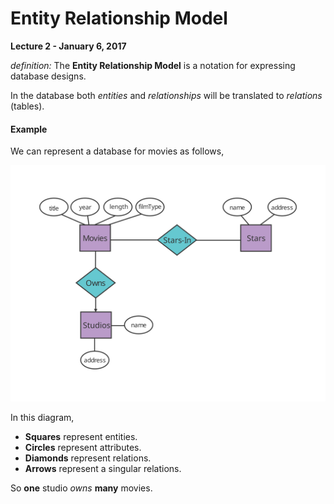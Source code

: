 # Entity Relationship Model

**Lecture 2 - January 6, 2017**

_definition:_ The **Entity Relationship Model** is a notation for expressing database designs.

In the database both *entities* and *relationships* will be translated to *relations* (tables).

#### Example

We can represent a database for movies as follows,

![](img/Relational-Diagram.svg)

In this diagram,

* **Squares** represent entities.
* **Circles** represent attributes.
* **Diamonds** represent relations.
* **Arrows** represent a singular relations.

So **one** studio *owns* **many** movies.

